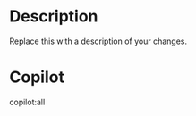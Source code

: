 # Description
Replace this with a description of your changes.

# Copilot
<!-- please don't change the line below -->
copilot:all
